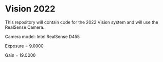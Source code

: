 # Vision 2022

This repository will contain code for the 2022 Vision system and will use the RealSense Camera.

Camera model: Intel RealSense D455

Exposure  = 9.0000

Gain = 19.0000
